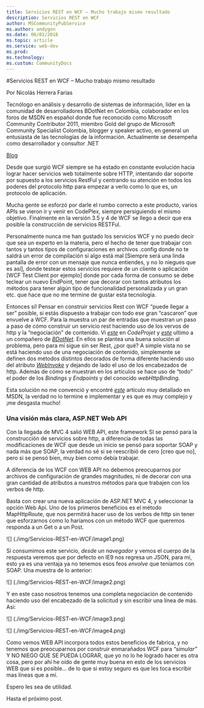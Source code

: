 ```yaml
---
title: Servicios REST en WCF – Mucho trabajo mismo resultado
description: Servicios REST en WCF
author: MSCommunityPubService
ms.author: andygon
ms.date: 06/01/2016
ms.topic: article
ms.service: web-dev
ms.prod: 
ms.technology:
ms.custom: CommunityDocs
---
```


#Servicios REST en WCF – Mucho trabajo mismo resultado
  
Por Nicolás Herrera Farias

Tecnólogo en análisis y desarrollo de sistemas de información, líder en la comunidad de desarrolladores BDotNet en Colombia, colaborador en los foros de MSDN en español donde fue reconocido como Microsoft Community Contributor 2011, miembro Gold del grupo de Microsoft Community Specialist Colombia, blogger y speaker activo, en general un entusiasta de las tecnologías de la información. Actualmente se desempeña como desarrollador y consultor .NET   

[Blog](http://nicolocodev.wordpress.com/)


Desde que surgió WCF siempre se ha estado en constante evolución hacia
lograr hacer servicios web totalmente sobre HTTP, intentando dar soporte
por supuesto a los servicios RestFul y centrando su atención en todos
los poderes del protocolo http para empezar a verlo como lo que es, un
protocolo de aplicación.

Mucha gente se esforzó por darle el rumbo correcto a este producto,
varios APIs se vieron ir y venir en CodePlex, siempre persiguiendo el
mismo objetivo. Finalmente en la versión 3.5 y 4 de WCF se llego a decir
que era posible la construcción de servicios RESTFul.

Personalmente nunca me han gustado los servicios WCF y no puedo decir
que sea un experto en la materia, pero el hecho de tener que trabajar
con tantos y tantos tipos de configuraciones en archivos .config donde
no te saldrá un error de compilación si algo está mal \[Siempre será una
linda pantalla de error con un mensaje que nunca entiendes, y no lo
niegues que es así\], donde testear estos servicios requiere de un
cliente o aplicación \[WCF Test Client por ejemplo\] donde por cada
forma de consumo se debe teclear un nuevo EndPoint, tener que decorar
con tantos atributos los métodos para tener algún tipo de funcionalidad
personalizada y un gran etc. que hace que no me termine de gustar esta
tecnología.

Entonces sí! Pensar en construir servicios Rest con WCF “puede llegar a
ser” posible, si estás dispuesto a trabajar con todo ese gran “cascaron”
que envuelve a WCF. Para la muestra un par de entradas que muestran un
paso a paso de cómo construir un servicio rest haciendo uso de los
vervos de http y la “negociación” de contenido. Vi
[*este*](http://www.codeproject.com/Articles/105273/Create-RESTful-WCF-Service-API-Step-By-Step-Guide)
en *CodeProjet* y
[*este*](http://jramirezdev.net/wcf-creando-un-servicio-disponible-en-soap-y-rest-al-mismo-tiempo)
ultimo a un compañero de [*BDotNet*](http://bogotadotnet.org/). En ellos
se plantea una buena solución al problema, pero para mí sigue sin ser
Rest, ¿por qué? A simple vista no se está haciendo uso de una
negociación de contenido, simplemente se definen dos métodos distintos
decorados de forma diferente haciendo uso del atributo
[*WebInvoke*](http://msdn.microsoft.com/es-es/library/system.servicemodel.web.webinvokeattribute.aspx)
y dejando de lado el uso de los encabezados de http. Además de cómo se
muestran en los artículos se hace uso de “todo” el poder de los
*Bindings* y *Endpoints* y del conocido *webHttpBinding.*

Esta solución no me convenció y encontré
[*este*](http://msdn.microsoft.com/es-es/library/dd203052.aspx) artículo
muy detallado en MSDN, la verdad no lo termine e implementar y es que es
muy complejo y ¡me desgasta mucho!

### Una visión más clara, ASP.NET Web API

Con la llegada de MVC 4 salió WEB API, este framework SI se pensó para
la construcción de servicios sobre http, a diferencia de todas las
modificaciones de WCF que desde un inicio se pensó para soportar SOAP y
nada más que SOAP, la verdad no sé si se reescribió de cero \[creo que
no\], pero si se pensó bien, muy bien como debía trabajar.

A diferencia de los WCF con WEB API no debemos preocuparnos por archivos
de configuración de grandes magnitudes, ni de decorar con una gran
cantidad de atributos a nuestros métodos para que trabajen con los
verbos de http.

Basta con crear una nueva aplicación de ASP.NET MVC 4, y seleccionar la
opción Web Api. Uno de los primeros beneficios es el método
MapHttpRoute, que nos permitirá hacer uso de los verbos de http sin
tener que esforzarnos como lo haríamos con un método WCF que queremos
responda a un Get o a un Post.

![] (./img/Servicios-REST-en-WCF/image1.png)

Si consumimos este servicio, *desde un navegador* y vemos el cuerpo de
la respuesta veremos que por defecto en IE9 nos regresa un JSON, para
mí, esto ya es una ventaja ya no tenemos esos feos *envolve* que
teníamos con SOAP. Una muestra de lo anterior:

![] (./img/Servicios-REST-en-WCF/image2.png)

Y en este caso nosotros tenemos una completa negociación de contenido
haciendo uso del encabezado de la solicitud y sin escribir una línea de
más. Así:

![] (./img/Servicios-REST-en-WCF/image3.png)

![] (./img/Servicios-REST-en-WCF/image4.png)

Como vemos WEB API incorpora todos estos beneficios de fabrica, y no
tenemos que preocuparnos por construir enmarañados WCF para “*simular”*
Y NO NIEGO QUE SE PUEDA LOGRAR, que yo no lo he logrado hacer es otra
cosa, pero por ahí he oído de gente muy buena en esto de los servicios
WEB que si es posible… de lo que si estoy seguro es que les toca
escribir mas líneas que a mí.

Espero les sea de utilidad.

Hasta el próximo post.




